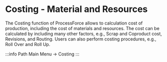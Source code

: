 # Costing - Material and Resources

The Costing function of ProcessForce allows to calculation cost of production, including the cost of materials and resources. The cost can be calculated by including many other factors, e.g., Scrap and Coproduct cost, Revisions, and Routing. Users can also perform costing procedures, e.g., Roll Over and Roll Up.

:::info Path
Main Menu → Costing
:::

